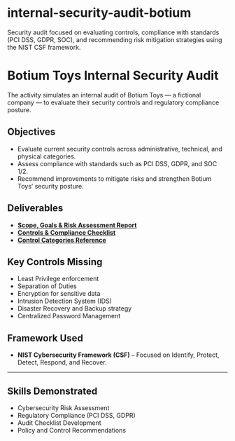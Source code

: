# internal-security-audit-botium
Security audit focused on evaluating controls, compliance with standards (PCI DSS, GDPR, SOC), and recommending risk mitigation strategies using the NIST CSF framework.
# Botium Toys Internal Security Audit

The activity simulates an internal audit of Botium Toys — a fictional company — to evaluate their security controls and regulatory compliance posture.

## Objectives

- Evaluate current security controls across administrative, technical, and physical categories.
- Assess compliance with standards such as PCI DSS, GDPR, and SOC 1/2.
- Recommend improvements to mitigate risks and strengthen Botium Toys’ security posture.

## Deliverables

- **[Scope, Goals & Risk Assessment Report](./docs/Botium_Toys_Scope_Goals_Risk_Assessment.pdf)**
- **[Controls & Compliance Checklist](./docs/Controls_and_Compliance_Checklist.pdf)**
- **[Control Categories Reference](./docs/Control_Categories.pdf)**

## Key Controls Missing

- Least Privilege enforcement  
- Separation of Duties  
- Encryption for sensitive data  
- Intrusion Detection System (IDS)  
- Disaster Recovery and Backup strategy  
- Centralized Password Management  

## Framework Used

- **NIST Cybersecurity Framework (CSF)** – Focused on Identify, Protect, Detect, Respond, and Recover.

---

## Skills Demonstrated

- Cybersecurity Risk Assessment
- Regulatory Compliance (PCI DSS, GDPR)
- Audit Checklist Development
- Policy and Control Recommendations

